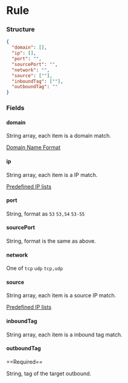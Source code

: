 # Rule

### Structure

```json
{
  "domain": [],
  "ip": [],
  "port": "",
  "sourcePort": "",
  "network": "",
  "source": [""],
  "inboundTag": [""],
  "outboundTag": ""
}
```

### Fields

#### domain

String array, each item is a domain match.

[Domain Name Format](/configuration/shared/match.md)

#### ip

String array, each item is a IP match.

[Predefined IP lists](https://xtls.github.io/en/config/routing.html#predefined-domain-lists)

#### port

String, format as `53` `53,54` `53-55`

#### sourcePort

String, format is the same as above.

#### network

One of `tcp` `udp` `tcp,udp`

#### source

String array, each item is a source IP match.

[Predefined IP lists](https://xtls.github.io/en/config/routing.html#predefined-domain-lists)

#### inboundTag

String array, each item is a inbound tag match.

#### outboundTag

==Required==

String, tag of the target outbound.
